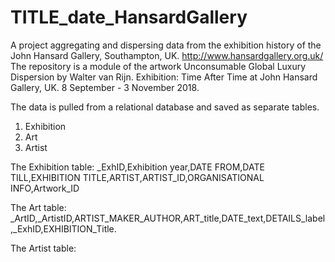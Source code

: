 # TITLE_date_HansardGallery
A project aggregating and dispersing data from the exhibition history of the John Hansard Gallery, Southampton, UK.
http://www.hansardgallery.org.uk/
The repository is a module of the artwork Unconsumable Global Luxury Dispersion by Walter van Rijn.
Exhibition: Time After Time at John Hansard Gallery, UK. 8 September - 3 November 2018.

The data is pulled from a relational database and saved as separate tables.
1. Exhibition
2. Art
3. Artist

The Exhibition table: _ExhID,Exhibition year,DATE FROM,DATE TILL,EXHIBITION TITLE,ARTIST,ARTIST_ID,ORGANISATIONAL INFO,Artwork_ID

The Art table: 
_ArtID,_ArtistID,ARTIST_MAKER_AUTHOR,ART_title,DATE_text,DETAILS_label,_ExhID,EXHIBITION_Title.

The Artist table:
